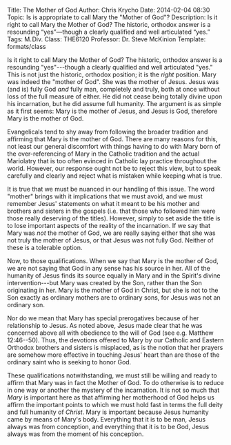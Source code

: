 Title: The Mother of God
Author: Chris Krycho
Date: 2014-02-04 08:30
Topic: Is is appropriate to call Mary the "Mother of God"?
Description: Is it right to call Mary the Mother of God? The historic, orthodox answer is a resounding &ldquo;yes&rdquo;&mdash;though a clearly qualified and well articulated &ldquo;yes.&rdquo;
Tags: M.&hairsp;Div.
Class: THE6120
Professor: Dr. Steve McKinion
Template: formats/class

Is it right to call Mary the Mother of God? The historic, orthodox answer is a resounding "yes"---though a clearly qualified and well articulated "yes." This is not just the historic, orthodox position; it is the *right* position. Mary was indeed the "mother of God". She was the mother of Jesus. Jesus was (and is) fully God *and* fully man, completely and truly, both at once without loss of the full measure of either. He did not cease being totally divine upon his incarnation, but he did assume full humanity. The argument is as simple as it first seems: Mary is the mother of Jesus, and Jesus is God, therefore Mary is the mother of God.

Evangelicals tend to shy away from following the broader tradition and affirming that Mary is the mother of God. There are many reasons for this, not least our general discomfort with things having to do with Mary born of the over-referencing of Mary in the Catholic tradition and the actual Mariolatry that is too often evinced in Catholic lay practice throughout the world. However, our response ought not be to reject this view, but to speak carefully and clearly and reject what is mistaken while keeping what is true.

It is true that we must be nuanced in our handling of this issue. The word "mother" brings with it implications that we must avoid, and we must remember Jesus' statements on what it meant to be his mother and brothers and sisters in the gospels (i.e. that those who followed him were those really deserving of the titles). However, simply to set aside the title is to lose important aspects of the reality of the incarnation. If we say that Mary was *not* the mother of God, we are really saying either that she was not truly the mother of Jesus, or that Jesus was not fully God. Neither of these is a tolerable option.

Now, to those qualifications. When we say that Mary is the mother of God, we are not saying that God in any sense has his source in her. All of the humanity of Jesus finds its source equally in Mary and in the Spirit's divine intervention---but Mary was created by the Son, rather than the Son originating in her. Mary is the mother of God in Christ, but she is not to the Son exactly as ordinary mothers are to ordinary sons, for Jesus was not an ordinary son.

Nor do we mean that Mary has special prerogatives because of her relationship to Jesus. As noted above, Jesus made clear that he was concerned above all with obedience to the will of God (see e.g. Matthew 12:46--50). Thus, the devotions offered to Mary by our Catholic and Eastern Orthodox brothers and sisters is misplaced, as is the notion that her prayers are somehow more effective in touching Jesus' heart than are those of the ordinary saint who is seeking to honor God.

These qualifications notwithstanding, we must still be willing and ready to affirm that Mary was in fact the Mother of God. To do otherwise is to reduce in one way or another the mystery of the incarnation. It is not so much that *Mary* is important here as that affirming her motherhood of God helps us affirm the important points to which we must hold fast in terms the full deity and full humanity of *Christ*. Mary is important because Jesus humanity came by means of Mary's body. Everything that it is to be man, Jesus always was from conception, and everything that it is to be God, Jesus always was from the moment of his conception.